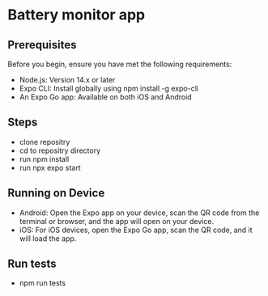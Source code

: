 # Battery monitor app


## Prerequisites
Before you begin, ensure you have met the following requirements:

- Node.js: Version 14.x or later
- Expo CLI: Install globally using npm install -g expo-cli
- An Expo Go app: Available on both iOS and Android

## Steps

- clone repositry
- cd to repositry directory
- run npm install
- run npx expo start

## Running on Device

- Android: Open the Expo app on your device, scan the QR code from the terminal or browser, and the app will open on your device.
- iOS: For iOS devices, open the Expo Go app, scan the QR code, and it will load the app.

## Run tests

- npm run tests
